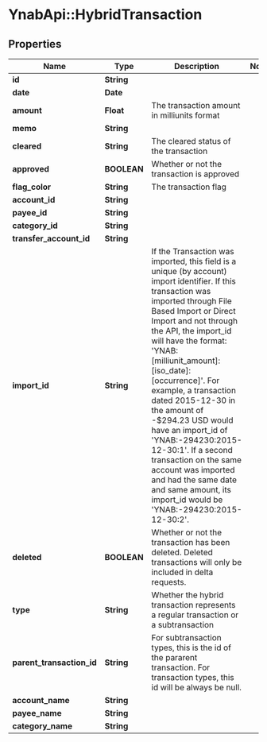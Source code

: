 # YnabApi::HybridTransaction

## Properties
Name | Type | Description | Notes
------------ | ------------- | ------------- | -------------
**id** | **String** |  | 
**date** | **Date** |  | 
**amount** | **Float** | The transaction amount in milliunits format | 
**memo** | **String** |  | 
**cleared** | **String** | The cleared status of the transaction | 
**approved** | **BOOLEAN** | Whether or not the transaction is approved | 
**flag_color** | **String** | The transaction flag | 
**account_id** | **String** |  | 
**payee_id** | **String** |  | 
**category_id** | **String** |  | 
**transfer_account_id** | **String** |  | 
**import_id** | **String** | If the Transaction was imported, this field is a unique (by account) import identifier.  If this transaction was imported through File Based Import or Direct Import and not through the API, the import_id will have the format: &#39;YNAB:[milliunit_amount]:[iso_date]:[occurrence]&#39;.  For example, a transaction dated 2015-12-30 in the amount of -$294.23 USD would have an import_id of &#39;YNAB:-294230:2015-12-30:1&#39;.  If a second transaction on the same account was imported and had the same date and same amount, its import_id would be &#39;YNAB:-294230:2015-12-30:2&#39;. | 
**deleted** | **BOOLEAN** | Whether or not the transaction has been deleted.  Deleted transactions will only be included in delta requests. | 
**type** | **String** | Whether the hybrid transaction represents a regular transaction or a subtransaction | 
**parent_transaction_id** | **String** | For subtransaction types, this is the id of the pararent transaction.  For transaction types, this id will be always be null. | 
**account_name** | **String** |  | 
**payee_name** | **String** |  | 
**category_name** | **String** |  | 


